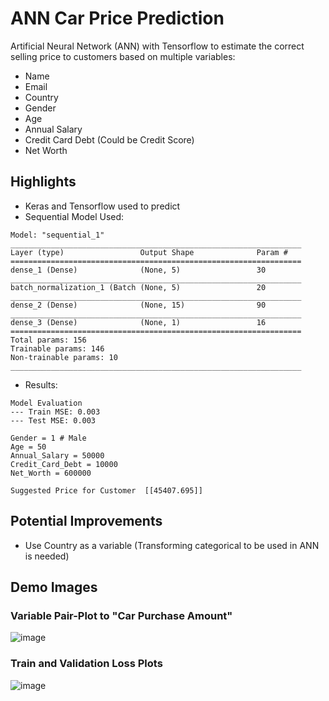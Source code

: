# ANN Car Price Prediction

Artificial Neural Network (ANN) with Tensorflow to estimate the correct selling price to customers based on multiple variables:
- Name
- Email
- Country
- Gender
- Age
- Annual Salary
- Credit Card Debt (Could be Credit Score)
- Net Worth

## Highlights
- Keras and Tensorflow used to predict
- Sequential Model Used:
```
Model: "sequential_1"
_________________________________________________________________
Layer (type)                 Output Shape              Param #   
=================================================================
dense_1 (Dense)              (None, 5)                 30        
_________________________________________________________________
batch_normalization_1 (Batch (None, 5)                 20        
_________________________________________________________________
dense_2 (Dense)              (None, 15)                90        
_________________________________________________________________
dense_3 (Dense)              (None, 1)                 16        
=================================================================
Total params: 156
Trainable params: 146
Non-trainable params: 10
_________________________________________________________________
```
- Results: 
```
Model Evaluation 
--- Train MSE: 0.003
--- Test MSE: 0.003

Gender = 1 # Male
Age = 50
Annual_Salary = 50000
Credit_Card_Debt = 10000
Net_Worth = 600000

Suggested Price for Customer  [[45407.695]]
```

## Potential Improvements
- Use Country as a variable (Transforming categorical to be used in ANN is needed)

## Demo Images

### Variable Pair-Plot to "Car Purchase Amount"
![image](https://user-images.githubusercontent.com/87340855/219026703-511cebc9-c3d3-4e83-a996-f1727dd24165.png)

### Train and Validation Loss Plots
![image](https://user-images.githubusercontent.com/87340855/219026810-24104371-1eb9-4241-95f7-3284e3d4ca4e.png)

